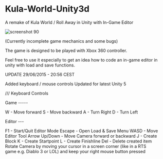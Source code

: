# Kula-World-Unity3d
A remake of Kula World / Roll Away in Unity with In-Game Editor

![screenshot 90](https://cloud.githubusercontent.com/assets/1466920/10977829/ccadd56a-83f3-11e5-8e5f-e8dd960e10a8.png)

(Currently incomplete game mechanics and some bugs)  

The game is designed to be played with Xbox 360 controller.

Feel free to use it especially to get an idea how to code an in-game editor in unity with load and save functions. 

UPDATE 29/06/2015 - 20:56 CEST

Added keyboard / mouse controls
Updated for latest Unity 5

///
Keyboard Controls

Game -----

W - Move forward
S - Move backward
A - Turn Right
D - Turn Left

Editor --- 

F1 - Start/Quit Editor Mode
Escape - Open Load & Save Menu
WASD - Move Editor Tool
Arrow Up/Down - Move Camera forward or backward
J - Create Block
K - Create Startpoint
L - Create Finishline
Del - Delete created item
Rotate Camera by moving your cursor in a screen corner (like in a RTS game e.g. Diablo 3 or LOL) and keep your right mouse button pressed
